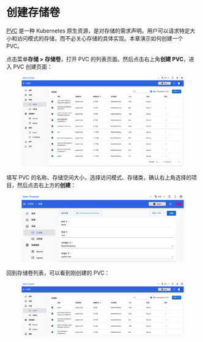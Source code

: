 # 创建存储卷

<a target="_blank" rel="noopener noreferrer" href="https://t9k.github.io/user-manuals/latest/modules/storage/pvc.html">PVC</a> 是一种 Kubernetes 原生资源，是对存储的需求声明。用户可以请求特定大小和访问模式的存储，而不必关心存储的具体实现。本章演示如何创建一个 PVC。

点击菜单**存储 > 存储卷**，打开 PVC 的列表页面。然后点击右上角**创建 PVC**，进入 PVC 创建页面：

<figure class="screenshot">
  <img alt="list-pvc" src="../assets/storage/list-pvc.png" />
</figure>

填写 PVC 的名称、存储空间大小，选择访问模式、存储类，确认右上角选择的项目，然后点击右上方的**创建**：

<figure class="screenshot">
  <img alt="create-pvc" src="../assets/storage/create-pvc.png" />
</figure>

回到存储卷列表，可以看到刚创建的 PVC：

<figure class="screenshot">
  <img alt="created-pvc" src="../assets/storage/created-pvc.png" />
</figure>
